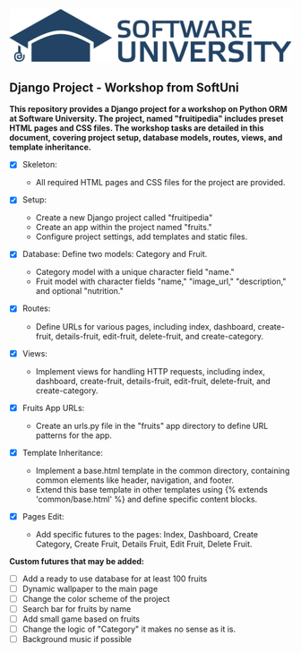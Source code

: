 [![SoftUni-Logo](https://raw.githubusercontent.com/Devihem/SoftUni_Solutions_Python_OOP/master/Softuni_logo_trasparent-1536x291.png)](https://softuni.bg/curriculum)

## Django Project - Workshop from SoftUni

**This repository provides a Django project for a workshop on Python ORM at Software University. The project, named "fruitipedia" includes preset HTML pages and CSS files. The workshop tasks are detailed in this document, covering project setup, database models, routes, views, and template inheritance.**

- [x] Skeleton: 
  - All required HTML pages and CSS files for the project are provided.
- [x] Setup:
  -  Create a new Django project called "fruitipedia"
  -  Create an app within the project named "fruits."
  -  Configure project settings, add templates and static files.

- [x] Database: Define two models: Category and Fruit.
  -  Category model with a unique character field "name."
  -  Fruit model with character fields "name," "image_url," "description," and optional "nutrition."
- [x] Routes:
  - Define URLs for various pages, including index, dashboard, create-fruit, details-fruit, edit-fruit, delete-fruit, and create-category.
- [x] Views:
  - Implement views for handling HTTP requests, including index, dashboard, create-fruit, details-fruit, edit-fruit, delete-fruit, and create-category.
- [x] Fruits App URLs:
  - Create an urls.py file in the "fruits" app directory to define URL patterns for the app.
- [x] Template Inheritance:
  - Implement a base.html template in the common directory, containing common elements like header, navigation, and footer.
  -  Extend this base template in other templates using {% extends 'common/base.html' %} and define specific content blocks.
- [x] Pages Edit:
  - Add specific futures to the pages: Index, Dashboard, Create Category, Create Fruit, Details Fruit, Edit Fruit, Delete Fruit.


**Custom futures that may be added:**

- [ ] Add a ready to use database for at least 100 fruits
- [ ] Dynamic wallpaper to the main page
- [ ] Change the color scheme of the project
- [ ] Search bar for fruits by name
- [ ] Add small game based on fruits
- [ ] Change the logic of "Category" it makes no sense as it is.
- [ ] Background music if possible